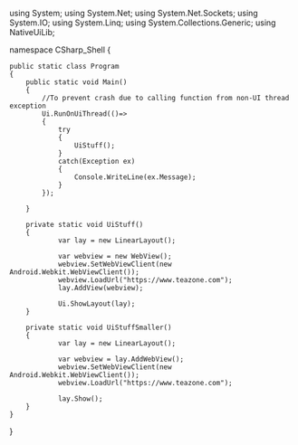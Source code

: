 using System;
using System.Net;
using System.Net.Sockets;
using System.IO;
using System.Linq;
using System.Collections.Generic;
using NativeUiLib;

namespace CSharp_Shell
{

    public static class Program 
    {
        public static void Main() 
        {
            //To prevent crash due to calling function from non-UI thread exception
            Ui.RunOnUiThread(()=>
            {
				try
				{
					UiStuff();
				}
				catch(Exception ex)
				{
					Console.WriteLine(ex.Message);
				}
            });
           
        }
		
		private static void UiStuff()
		{
				var lay = new LinearLayout();
				
                var webview = new WebView();
                webview.SetWebViewClient(new Android.Webkit.WebViewClient());
                webview.LoadUrl("https://www.teazone.com");
                lay.AddView(webview);
				
                Ui.ShowLayout(lay);
		}
		
		private static void UiStuffSmaller()
		{
				var lay = new LinearLayout();
				
                var webview = lay.AddWebView();
                webview.SetWebViewClient(new Android.Webkit.WebViewClient());
                webview.LoadUrl("https://www.teazone.com");
				
                lay.Show();
		}
    }
}
